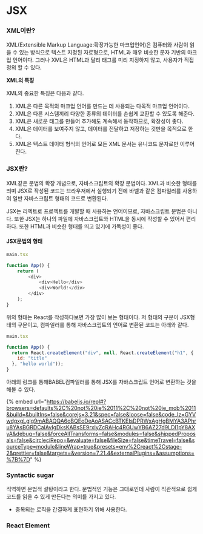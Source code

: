 # JSX

### XML이란?

XML(Extensible Markup Language:확장가능한 마크업언어)은 컴퓨터와 사람이 읽을 수 있는 방식으로 텍스트 지정된 자료형으로, HTML과 매우 비슷한 문자 기반의 마크업 언어이다. 그러나 XML은 HTML과 달리 태그를 미리 지정하지 않고, 사용자가 직접 정의 할 수 있다.



**XML의 특징**

XML의 중요한 특징은 다음과 같다.

1. XML은 다른 목적의 마크업 언어를 만드는 데 사용되는 다목적 마크업 언어이다.
2. XML은 다른 시스템끼리 다양한 종류의 데이터를 손쉽게 교환할 수 있도록 해준다.
3. XML은 새로운 태그를 만들어 추가해도 계속해서 동작하므로, 확장성이 좋다.
4. XML은 데이터를 보여주지 않고, 데이터를 전달하고 저장하는 것만을 목적으로 한다.
5. XML은 텍스트 데이터 형식의 언어로 모든 XML 문서는 유니코드 문자로만 이루어진다.

### JSX란?

XML같은 문법의 확장 개념으로, 자바스크립트의 확장 문법이다. XML과 비슷한 형태를 띄며 JSX로 작성된 코드는 브라우저에서 실행되기 전에 바벨과 같은 컴파일러를 사용하여 일반 자바스크립트 형태의 코드로 변환된다.

JSX는 리엑트로 프로젝트를 개발할 때 사용하는 언어이므로, 자바스크립트 문법은 아니다. 또한 JSX는 하나의 파일에 자바스크립트와 HTML을 동시에 작성할 수 있어서 편리하다. 또한 HTML과 비슷한 형태를 띄고 있기에 가독성이 좋다.

#### JSX문법의 형태

```javascript
main.tsx

function App() {
	return (
		<div>
			<div>Hello</div>
			<div>World!</div>
		</div>
	);
}
```

위의 형태는 React를 작성하다보면 가장 많이 보는 형태이다. 저 형태의 구문이 JSX형태의 구문이고, 컴파일러를 통해 자바스크립트의 언어로 변환된 코드는 아래와 같다.

```javascript
main.tsx

function App() {
  return React.createElement("div", null, React.createElement("h1", {
    id: "title"
  }, "hello world"));
}
```

아래의 링크를 통해BABEL컴파일러를 통해  JSX를 자바스크립트 언어로 변환하는 것을 해볼 수 있다.

{% embed url="https://babeljs.io/repl#?browsers=defaults%2C%20not%20ie%2011%2C%20not%20ie_mob%2011&build=&builtIns=false&corejs=3.21&spec=false&loose=false&code_lz=GYVwdgxgLglg9mABAQQA6oBQEoDeAoASACcBTKEIsDPRWxAgHgBMYA3APhru8YAsBGRDCaIAvIgDksKABsSE9rxIyZcRAHc4RGUwYB6AZ27d9LDl1pY8AXyA&debug=false&forceAllTransforms=false&modules=false&shippedProposals=false&circleciRepo=&evaluate=false&fileSize=false&timeTravel=false&sourceType=module&lineWrap=true&presets=env%2Creact%2Cstage-2&prettier=false&targets=&version=7.21.4&externalPlugins=&assumptions=%7B%7D" %}

### Syntactic sugar

직역하면 문법적 설탕이라고 한다. 문법적인 기능은 그대로인데 사람이 직관적으로 쉽게 코드를 읽을 수 있게 만든다는 의미를 가지고 있다.

* 중복되는 로직을 간결하게 표현하기 위해 사용한다.

### React Element
